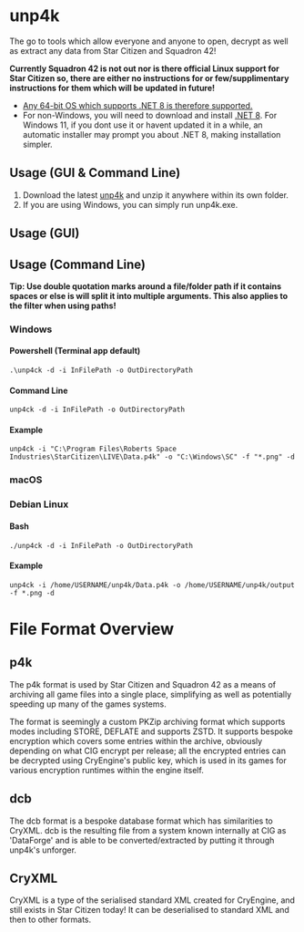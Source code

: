 # unp4k
The go to tools which allow everyone and anyone to open, decrypt as well as extract any data from Star Citizen and Squadron 42!

**Currently Squadron 42 is not out nor is there official Linux support for Star Citizen so, there are either no instructions for or few/supplimentary instructions for them which will be updated in future!**

- [Any 64-bit OS which supports .NET 8 is therefore supported.](https://github.com/dotnet/core/blob/main/release-notes/8.0/supported-os.md)
- For non-Windows, you will need to download and install [.NET 8](https://dotnet.microsoft.com/en-us/download/dotnet/8.0).
For Windows 11, if you dont use it or havent updated it in a while, an automatic installer may prompt you about .NET 8, making installation simpler.

## Usage (GUI & Command Line)
1. Download the latest [unp4k](https://github.com/dolkensp/unp4k/releases) and unzip it anywhere within its own folder.
2. If you are using Windows, you can simply run unp4k.exe.

## Usage (GUI)


## Usage (Command Line)
**Tip: Use double quotation marks around a file/folder path if it contains spaces or else is will split it into multiple arguments. This also applies to the filter when using paths!**
### Windows
#### Powershell (Terminal app default)
    .\unp4ck -d -i InFilePath -o OutDirectoryPath
#### Command Line
    unp4ck -d -i InFilePath -o OutDirectoryPath
#### Example
    unp4ck -i "C:\Program Files\Roberts Space Industries\StarCitizen\LIVE\Data.p4k" -o "C:\Windows\SC" -f "*.png" -d
### macOS
### Debian Linux
#### Bash
    ./unp4ck -d -i InFilePath -o OutDirectoryPath
#### Example
    unp4ck -i /home/USERNAME/unp4k/Data.p4k -o /home/USERNAME/unp4k/output -f *.png -d

# File Format Overview
## p4k
The p4k format is used by Star Citizen and Squadron 42 as a means of archiving all game files into a single place, simplifying as well as potentially speeding up many of the games systems.

The format is seemingly a custom PKZip archiving format which supports modes including STORE, DEFLATE and supports ZSTD. It supports bespoke encryption which covers some entries within the archive, obviously depending on what CIG encrypt per release; all the encrypted entries can be decrypted using CryEngine's public key, which is used in its games for various encryption runtimes within the engine itself.

## dcb
The dcb format is a bespoke database format which has similarities to CryXML. dcb is the resulting file from a system known internally at CIG as 'DataForge' and is able to be converted/extracted by putting it through unp4k's unforger.

## CryXML
CryXML is a type of the serialised standard XML created for CryEngine, and still exists in Star Citizen today! It can be deserialised to standard XML and then to other formats.
